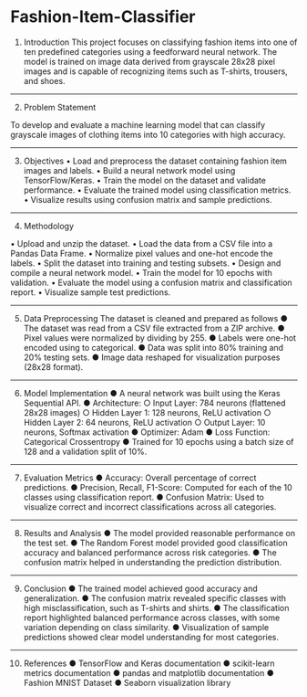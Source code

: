 # Fashion-Item-Classifier

1. Introduction
This project focuses on classifying fashion items into one of ten predefined categories using a feedforward neural network. The model is trained on image data derived from grayscale 28x28 pixel images and is capable of recognizing items such as T-shirts, trousers, and shoes.

________________________________________
2. Problem Statement

To develop and evaluate a machine learning model that can classify grayscale images of clothing items into 10 categories with high accuracy.
________________________________________
3. Objectives
•   Load and preprocess the dataset containing fashion item images and labels.
•   Build a neural network model using TensorFlow/Keras.
•   Train the model on the dataset and validate performance.
•   Evaluate the trained model using classification metrics.
•   Visualize results using confusion matrix and sample predictions.


________________________________________


4. Methodology

•	Upload and unzip the dataset.
•	 Load the data from a CSV file into a Pandas Data Frame.
•	Normalize pixel values and one-hot encode the labels.
•	Split the dataset into training and testing subsets.
•	Design and compile a neural network model.
•	Train the model for 10 epochs with validation.
•	Evaluate the model using a confusion matrix and classification report.
•	Visualize sample test predictions.
________________________________________
5. Data Preprocessing
The dataset is cleaned and prepared as follows
●	  The dataset was read from a CSV file extracted from a ZIP archive.
●	  Pixel values were normalized by dividing by 255.
●	  Labels were one-hot encoded using to categorical.
●	  Data was split into 80% training and 20% testing sets.
●	  Image data reshaped for visualization purposes (28x28 format).


________________________________________
6. Model Implementation
●	A neural network was built using the Keras Sequential API.
●	Architecture:
○	Input Layer: 784 neurons (flattened 28x28 images)
○	Hidden Layer 1: 128 neurons, ReLU activation
○	Hidden Layer 2: 64 neurons, ReLU activation
○	Output Layer: 10 neurons, Softmax activation
●	Optimizer: Adam
●	Loss Function: Categorical Crossentropy
●	Trained for 10 epochs using a batch size of 128 and a validation split of 10%.
________________________________________
7. Evaluation Metrics
●	Accuracy: Overall percentage of correct predictions.
●	Precision, Recall, F1-Score: Computed for each of the 10 classes using classification report.
●	Confusion Matrix: Used to visualize correct and incorrect classifications across all categories.
________________________________________
8. Results and Analysis
●	The model provided reasonable performance on the test set.
●	The Random Forest model provided good classification accuracy and balanced performance across risk categories. 
●	The confusion matrix helped in understanding the prediction distribution.

________________________________________
9. Conclusion
●	The trained model achieved good accuracy and generalization.
●	The confusion matrix revealed specific classes with high misclassification, such as T-shirts and shirts.
●	The classification report highlighted balanced performance across classes, with some variation depending on class similarity.
●	Visualization of sample predictions showed clear model understanding for most categories.
________________________________________
10. References
●	 TensorFlow and Keras documentation
●	  scikit-learn metrics documentation
●	  pandas and matplotlib documentation
●	  Fashion MNIST Dataset
●	  Seaborn visualization library
